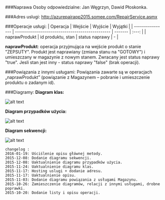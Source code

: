 ###Naprawa
Osoby odpowiedzialne: Jan Węgrzyn, Dawid Płoskonka.

###Adres uslugi:
http://azurepairapp2015.somee.com/RepairService.asmx

###Operacje usługi:
| Operacja           | Wejście                                          | Wyjście   | Wyjątki |
| ---------------- | ------------------------------------------------ | -------   | :---: |
| naprawProdukt  | id produktu, stan | status naprawy    | -      |

**naprawProdukt**: operacja przyjmująca na wejście produkt o stanie "ZEPSUTY". Produkt jest naprawiany (zmiana stanu na "GOTOWY") i umieszczany w magazynie z nowym stanem. Zwracany jest status naprawy "true". Jesli stan jest inny - status naprawy "false" (brak operacji).


###Powiązania z innymi usługami:
Powiązania zawarte są w operacjach „naprawProdukt” (powiązanie z Magazynem – pobranie i umieszczenie produktu o zadanym id).


###Diagramy:
**Diagram klas:**

![alt text](http://funkyimg.com/i/24T2q.png "Diagram klas usługi Naprawa")

**Diagram przypadków użycia:**

![alt text](http://funkyimg.com/i/25hnc.png "Diagram przypadków użycia")

**Diagram sekwencji:**

![alt text](http://funkyimg.com/i/25hpG.png "Diagram sekwencji")

```
changelog :
2016-01-19: Uściślenie opisu głównej metody.
2015-12-08: Dodanie diagramu sekwencji.
2015-12-08: Uaktualnienie diagramu przypadków użycia.
2015-11-24: Uaktualnienie diagramu klas.
2015-11-17: Hosting uslugi + dodanie adresu.
2015-11-17: Uaktualnienie opisu.
2015-11-03: Dodanie diagramu powiązania z usługami Magazynu.
2015-10-26: Zamieszczenie diagramów, relacji z innymi usługami, drobne poprawki.
2015-10-20: Dodanie listy i opisu operacji.
```
